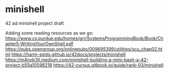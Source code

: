 # minishell
42 ad minishell project draft


Adding some reading resources as we go:
https://www.cs.purdue.edu/homes/grr/SystemsProgrammingBook/Book/Chapter5-WritingYourOwnShell.pdf
https://pubs.opengroup.org/onlinepubs/009695399/utilities/xcu_chap02.html
https://harm-smits.github.io/42docs/projects/minishell
https://m4nnb3ll.medium.com/minishell-building-a-mini-bash-a-42-project-b55a10598218
https://42-cursus.gitbook.io/guide/rank-03/minishell

